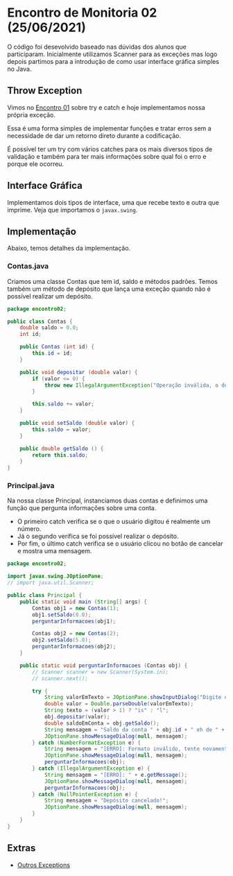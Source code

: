 # Encontro de Monitoria 02 (25/06/2021)
O código foi desevolvido baseado nas dúvidas dos alunos que participaram. Inicialmente utilizamos Scanner para as exceções mas logo depois partimos para a introdução de como usar interface gráfica simples no Java.

## Throw Exception
Vimos no [Encontro 01](https://github.com/izaiasmachado/monitoria-tecnicas-2021.1/blob/main/notas/encontro01.md) sobre try e catch e hoje implementamos nossa própria exceção.

Essa é uma forma simples de implementar funções e tratar erros sem a necessidade de dar um retorno direto durante a codificação. 

É possível ter um try com vários catches para os mais diversos tipos de validação e também para ter mais informações sobre qual foi o erro e porque ele ocorreu. 

## Interface Gráfica
Implementamos dois tipos de interface, uma que recebe texto e outra que imprime. Veja que importamos o `javax.swing`.

## Implementação
Abaixo, temos detalhes da implementação.

### Contas.java
Criamos uma classe Contas que tem id, saldo e métodos padrões. Temos também um método de depósito que lança uma exceção quando não é possível realizar um depósito.
```java
package encontro02;

public class Contas {
    double saldo = 0.0;
    int id;

    public Contas (int id) {
        this.id = id;
    }

    public void depositar (double valor) {
        if (valor <= 0) {
            throw new IllegalArgumentException("Operação inválida, o depósito tem que ser maior que zero."); 
        }

        this.saldo += valor;
    }

    public void setSaldo (double valor) {
        this.saldo = valor;
    }

    public double getSaldo () {
        return this.saldo;
    }
}
```

### Principal.java
Na nossa classe Principal, instanciamos duas contas e definimos uma função que pergunta informações sobre uma conta.
- O primeiro catch verifica se o que o usuário digitou é realmente um número.
- Já o segundo verifica se foi possível realizar o depósito.
- Por fim, o último catch verifica se o usuário clicou no botão de cancelar e mostra uma mensagem.

```java
package encontro02;

import javax.swing.JOptionPane;
// import java.util.Scanner;

public class Principal {
    public static void main (String[] args) {
        Contas obj1 = new Contas(1);
        obj1.setSaldo(0.0);
        perguntarInformacoes(obj1);

        Contas obj2 = new Contas(2);
        obj2.setSaldo(5.0);
        perguntarInformacoes(obj2);
    }

    public static void perguntarInformacoes (Contas obj) {
        // Scanner scanner = new Scanner(System.in);
        // scanner.next();

        try {
            String valorEmTexto = JOptionPane.showInputDialog("Digite o valor para depósito: ");
            double valor = Double.parseDouble(valorEmTexto);
            String texto = (valor > 1) ? "is" : "l";
            obj.depositar(valor);
            double saldoEmConta = obj.getSaldo();
            String mensagem = "Saldo da conta " + obj.id + " eh de " + saldoEmConta + " rea" + texto;
            JOptionPane.showMessageDialog(null, mensagem);
        } catch (NumberFormatException e) {
            String mensagem = "[ERRO]: Formato inválido, tente novamente!";
            JOptionPane.showMessageDialog(null, mensagem);
            perguntarInformacoes(obj);
        } catch (IllegalArgumentException e) {
            String mensagem = "[ERRO]: " + e.getMessage();
            JOptionPane.showMessageDialog(null, mensagem);
            perguntarInformacoes(obj);
        } catch (NullPointerException e) {
            String mensagem = "Depósito cancelado!";
            JOptionPane.showMessageDialog(null, mensagem);
        }
    }
}
```

## Extras
- [Outros Exceptions](https://www.geeksforgeeks.org/types-of-exception-in-java-with-examples/)